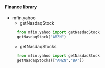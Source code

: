#### Finance library
* mfin.yahoo  
  * getNasdaqStock
  ```python
    from mfin.yahoo import getNasdaqStock
    getNasdaqStock("AMZN")
  ```        
  * getNasdaqStocks  
  ```python
    from mfin.yahoo import getNasdaqStock
    getNasdaqStocks(["AMZN","BA"])
  ```